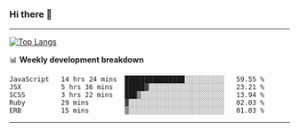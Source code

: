 ### Hi there 👋

-------
[![Top Langs](https://github-readme-stats.vercel.app/api/top-langs/?username=ashish-r)](https://github.com/anuraghazra/github-readme-stats)

📊 **Weekly development breakdown**
<!--START_SECTION:waka-->
```text
JavaScript   14 hrs 24 mins  ███████████████░░░░░░░░░░   59.55 % 
JSX          5 hrs 36 mins   █████▓░░░░░░░░░░░░░░░░░░░   23.21 % 
SCSS         3 hrs 22 mins   ███▒░░░░░░░░░░░░░░░░░░░░░   13.94 % 
Ruby         29 mins         ▓░░░░░░░░░░░░░░░░░░░░░░░░   02.03 % 
ERB          15 mins         ▒░░░░░░░░░░░░░░░░░░░░░░░░   01.03 % 
```
<!--END_SECTION:waka-->
-------

<!--
**ashish-r/ashish-r** is a ✨ _special_ ✨ repository because its `README.md` (this file) appears on your GitHub profile.

Here are some ideas to get you started:

- 🔭 I’m currently working on ...
- 🌱 I’m currently learning ...
- 👯 I’m looking to collaborate on ...
- 🤔 I’m looking for help with ...
- 💬 Ask me about ...
- 📫 How to reach me: ...
- 😄 Pronouns: ...
- ⚡ Fun fact: ...
-->
